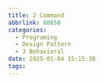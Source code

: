 ```yaml
---
title: 2 Command
abbrlink: 60650
categories:
  - Programing
  - Design Pattern
  - 3 Behavioral
date: 2025-01-04 15:15:38
tags:
---
```


